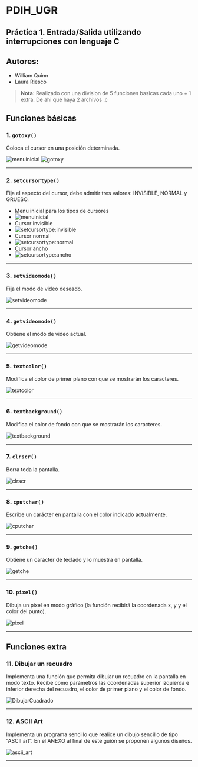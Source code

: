 # PDIH_UGR

## Práctica 1. Entrada/Salida utilizando interrupciones con lenguaje C

## Autores:
- William Quinn
- Laura Riesco

> **Nota:**
> Realizado con una division de 5 funciones basicas cada uno + 1 extra. De ahi que haya 2 archivos .c

## Funciones básicas

### 1. `gotoxy()`
Coloca el cursor en una posición determinada.


![menuinicial](image.png)
![gotoxy](image-1.png)

---

### 2. `setcursortype()`
Fija el aspecto del cursor, debe admitir tres valores: INVISIBLE, NORMAL y GRUESO.


- Menu inicial para los tipos de cursores
- ![menuinicial](image-2.png)
- Cursor invisible
- ![setcursortype:invisible](image-3.png)
- Cursor normal
- ![setcursortype:normal](image-4.png)
- Cursor ancho
- ![setcursortype:ancho](image-5.png)

---

### 3. `setvideomode()`
Fija el modo de video deseado.


![setvideomode](./images/setvideomode.png)

---

### 4. `getvideomode()`
Obtiene el modo de video actual.


![getvideomode](./images/getvideomode.png)

---

### 5. `textcolor()`
Modifica el color de primer plano con que se mostrarán los caracteres.


![textcolor](./images/textcolor.png)

---

### 6. `textbackground()`
Modifica el color de fondo con que se mostrarán los caracteres.


![textbackground](./images/textbackground.png)

---

### 7. `clrscr()`
Borra toda la pantalla.


![clrscr](image-6.png)

---

### 8. `cputchar()`
Escribe un carácter en pantalla con el color indicado actualmente.


![cputchar](image-7.png)

---

### 9. `getche()`
Obtiene un carácter de teclado y lo muestra en pantalla.


![getche](image-8.png)

---

### 10. `pixel()`
Dibuja un pixel en modo gráfico (la función recibirá la coordenada x, y y el color del punto).


![pixel](./images/pixel.png)

---

## Funciones extra

### 11. Dibujar un recuadro
Implementa una función que permita dibujar un recuadro en la pantalla en modo texto. Recibe como parámetros las coordenadas superior izquierda e inferior derecha del recuadro, el color de primer plano y el color de fondo.


![DibujarCuadrado](image-9.png)

---

### 12. ASCII Art
Implementa un programa sencillo que realice un dibujo sencillo de tipo “ASCII art”. En el ANEXO al final de este guión se proponen algunos diseños.


![ascii_art](./images/ascii_art.png)

---